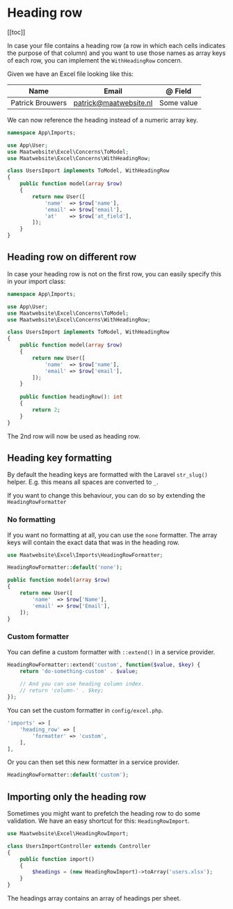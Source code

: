 # Heading row

[[toc]]

In case your file contains a heading row (a row in which each cells indicates the purpose of that column) and you want to use those names as array keys of each row, you can implement the `WithHeadingRow` concern.

Given we have an Excel file looking like this:

| Name | Email | @ Field |
|---- |----|---|
| Patrick Brouwers | patrick@maatwebsite.nl | Some value |

We can now reference the heading instead of a numeric array key.

```php
namespace App\Imports;

use App\User;
use Maatwebsite\Excel\Concerns\ToModel;
use Maatwebsite\Excel\Concerns\WithHeadingRow;

class UsersImport implements ToModel, WithHeadingRow
{
    public function model(array $row)
    {
        return new User([
            'name'  => $row['name'],
            'email' => $row['email'],
            'at'    => $row['at_field'],
        ]);
    }
}
```

## Heading row on different row

In case your heading row is not on the first row, you can easily specify this in your import class:

```php
namespace App\Imports;

use App\User;
use Maatwebsite\Excel\Concerns\ToModel;
use Maatwebsite\Excel\Concerns\WithHeadingRow;

class UsersImport implements ToModel, WithHeadingRow
{
    public function model(array $row)
    {
        return new User([
            'name'  => $row['name'],
            'email' => $row['email'],
        ]);
    }
    
    public function headingRow(): int
    {
        return 2;
    }
}
```

The 2nd row will now be used as heading row.

## Heading key formatting

By default the heading keys are formatted with the Laravel `str_slug()` helper. E.g. this means all spaces are converted to `_`.

If you want to change this behaviour, you can do so by extending the `HeadingRowFormatter`

### No formatting

If you want no formatting at all, you can use the `none` formatter. The array keys will contain the exact data that was in the heading row.

```php
use Maatwebsite\Excel\Imports\HeadingRowFormatter;

HeadingRowFormatter::default('none');

public function model(array $row)
{
    return new User([
        'name'  => $row['Name'],
        'email' => $row['Email'],
    ]);
}
```

### Custom formatter

You can define a custom formatter with `::extend()` in a service provider.

```php
HeadingRowFormatter::extend('custom', function($value, $key) {
    return 'do-something-custom' . $value; 
    
    // And you can use heading column index.
    // return 'column-' . $key; 
});
```

You can set the custom formatter in `config/excel.php`.

```php
'imports' => [
    'heading_row' => [
        'formatter' => 'custom',
    ],
],
```

Or you can then set this new formatter in a service provider.

```php
HeadingRowFormatter::default('custom');
```

## Importing only the heading row

Sometimes you might want to prefetch the heading row to do some validation. We have an easy shortcut for this: `HeadingRowImport`.

```php
use Maatwebsite\Excel\HeadingRowImport;

class UsersImportController extends Controller 
{
    public function import()
    {
        $headings = (new HeadingRowImport)->toArray('users.xlsx');
    }
}
```

The headings array contains an array of headings per sheet. 

